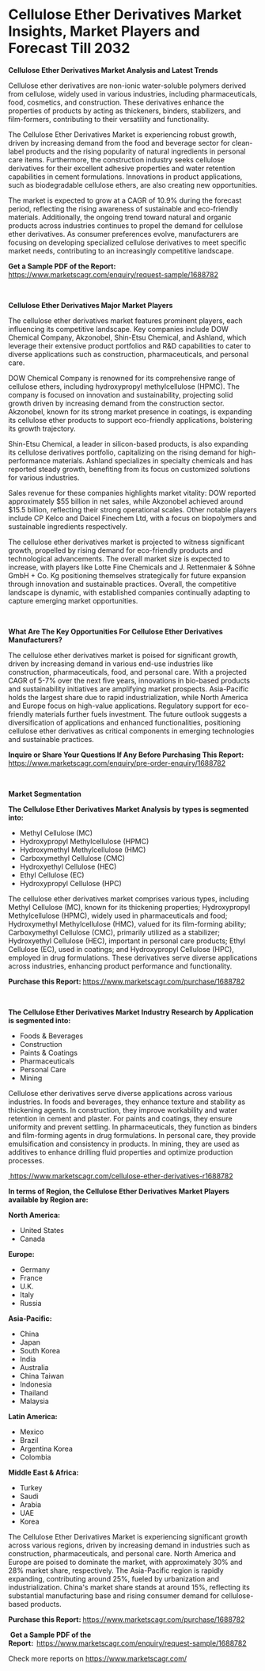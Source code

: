 <p><h1>Cellulose Ether Derivatives Market Insights, Market Players and Forecast Till 2032</h1></p><p><strong>Cellulose Ether Derivatives Market Analysis and Latest Trends</strong></p>
<p><p>Cellulose ether derivatives are non-ionic water-soluble polymers derived from cellulose, widely used in various industries, including pharmaceuticals, food, cosmetics, and construction. These derivatives enhance the properties of products by acting as thickeners, binders, stabilizers, and film-formers, contributing to their versatility and functionality.</p><p>The Cellulose Ether Derivatives Market is experiencing robust growth, driven by increasing demand from the food and beverage sector for clean-label products and the rising popularity of natural ingredients in personal care items. Furthermore, the construction industry seeks cellulose derivatives for their excellent adhesive properties and water retention capabilities in cement formulations. Innovations in product applications, such as biodegradable cellulose ethers, are also creating new opportunities.</p><p>The market is expected to grow at a CAGR of 10.9% during the forecast period, reflecting the rising awareness of sustainable and eco-friendly materials. Additionally, the ongoing trend toward natural and organic products across industries continues to propel the demand for cellulose ether derivatives. As consumer preferences evolve, manufacturers are focusing on developing specialized cellulose derivatives to meet specific market needs, contributing to an increasingly competitive landscape.</p></p>
<p><strong>Get a Sample PDF of the Report:&nbsp;</strong> <a href="https://www.marketscagr.com/enquiry/request-sample/1688782?utm_campaign=3215&utm_medium=2&utm_source=Github&utm_content=ia&utm_term=26032025&utm_id=cellulose-ether-derivatives">https://www.marketscagr.com/enquiry/request-sample/1688782</a></p>
<p>&nbsp;</p>
<p><strong>Cellulose Ether Derivatives Major Market Players</strong></p>
<p><p>The cellulose ether derivatives market features prominent players, each influencing its competitive landscape. Key companies include DOW Chemical Company, Akzonobel, Shin-Etsu Chemical, and Ashland, which leverage their extensive product portfolios and R&D capabilities to cater to diverse applications such as construction, pharmaceuticals, and personal care.</p><p>DOW Chemical Company is renowned for its comprehensive range of cellulose ethers, including hydroxypropyl methylcellulose (HPMC). The company is focused on innovation and sustainability, projecting solid growth driven by increasing demand from the construction sector. Akzonobel, known for its strong market presence in coatings, is expanding its cellulose ether products to support eco-friendly applications, bolstering its growth trajectory.</p><p>Shin-Etsu Chemical, a leader in silicon-based products, is also expanding its cellulose derivatives portfolio, capitalizing on the rising demand for high-performance materials. Ashland specializes in specialty chemicals and has reported steady growth, benefiting from its focus on customized solutions for various industries.</p><p>Sales revenue for these companies highlights market vitality: DOW reported approximately $55 billion in net sales, while Akzonobel achieved around $15.5 billion, reflecting their strong operational scales. Other notable players include CP Kelco and Daicel Finechem Ltd, with a focus on biopolymers and sustainable ingredients respectively.</p><p>The cellulose ether derivatives market is projected to witness significant growth, propelled by rising demand for eco-friendly products and technological advancements. The overall market size is expected to increase, with players like Lotte Fine Chemicals and J. Rettenmaier & Söhne GmbH + Co. Kg positioning themselves strategically for future expansion through innovation and sustainable practices. Overall, the competitive landscape is dynamic, with established companies continually adapting to capture emerging market opportunities.</p></p>
<p>&nbsp;</p>
<p><strong>What Are The Key Opportunities For Cellulose Ether Derivatives Manufacturers?</strong></p>
<p><p>The cellulose ether derivatives market is poised for significant growth, driven by increasing demand in various end-use industries like construction, pharmaceuticals, food, and personal care. With a projected CAGR of 5-7% over the next five years, innovations in bio-based products and sustainability initiatives are amplifying market prospects. Asia-Pacific holds the largest share due to rapid industrialization, while North America and Europe focus on high-value applications. Regulatory support for eco-friendly materials further fuels investment. The future outlook suggests a diversification of applications and enhanced functionalities, positioning cellulose ether derivatives as critical components in emerging technologies and sustainable practices.</p></p>
<p><strong>Inquire or Share Your Questions If Any Before Purchasing This Report:</strong> <a href="https://www.marketscagr.com/enquiry/pre-order-enquiry/1688782?utm_campaign=3215&utm_medium=2&utm_source=Github&utm_content=ia&utm_term=26032025&utm_id=cellulose-ether-derivatives">https://www.marketscagr.com/enquiry/pre-order-enquiry/1688782</a></p>
<p>&nbsp;</p>
<p><strong>Market Segmentation</strong></p>
<p><strong>The Cellulose Ether Derivatives Market Analysis by types is segmented into:</strong></p>
<p><ul><li>Methyl Cellulose (MC)</li><li>Hydroxypropyl Methylcellulose (HPMC)</li><li>Hydroxymethyl Methylcellulose (HMC)</li><li>Carboxymethyl Cellulose (CMC)</li><li>Hydroxyethyl Cellulose (HEC)</li><li>Ethyl Cellulose (EC)</li><li>Hydroxypropyl Cellulose (HPC)</li></ul></p>
<p><p>The cellulose ether derivatives market comprises various types, including Methyl Cellulose (MC), known for its thickening properties; Hydroxypropyl Methylcellulose (HPMC), widely used in pharmaceuticals and food; Hydroxymethyl Methylcellulose (HMC), valued for its film-forming ability; Carboxymethyl Cellulose (CMC), primarily utilized as a stabilizer; Hydroxyethyl Cellulose (HEC), important in personal care products; Ethyl Cellulose (EC), used in coatings; and Hydroxypropyl Cellulose (HPC), employed in drug formulations. These derivatives serve diverse applications across industries, enhancing product performance and functionality.</p></p>
<p><strong>Purchase this Report:&nbsp;</strong><a href="https://www.marketscagr.com/purchase/1688782?utm_campaign=3215&utm_medium=2&utm_source=Github&utm_content=ia&utm_term=26032025&utm_id=cellulose-ether-derivatives">https://www.marketscagr.com/purchase/1688782</a></p>
<p>&nbsp;</p>
<p><strong>The Cellulose Ether Derivatives Market Industry Research by Application is segmented into:</strong></p>
<p><ul><li>Foods & Beverages</li><li>Construction</li><li>Paints & Coatings</li><li>Pharmaceuticals</li><li>Personal Care</li><li>Mining</li></ul></p>
<p><p>Cellulose ether derivatives serve diverse applications across various industries. In foods and beverages, they enhance texture and stability as thickening agents. In construction, they improve workability and water retention in cement and plaster. For paints and coatings, they ensure uniformity and prevent settling. In pharmaceuticals, they function as binders and film-forming agents in drug formulations. In personal care, they provide emulsification and consistency in products. In mining, they are used as additives to enhance drilling fluid properties and optimize production processes.</p></p>
<p><a href="https://www.marketscagr.com/cellulose-ether-derivatives-r1688782?utm_campaign=3215&utm_medium=2&utm_source=Github&utm_content=ia&utm_term=26032025&utm_id=cellulose-ether-derivatives">&nbsp;https://www.marketscagr.com/cellulose-ether-derivatives-r1688782</a></p>
<p><strong>In terms of Region, the Cellulose Ether Derivatives Market Players available by Region are:</strong></p>
<p>
    <p> <strong> North America: </strong>
        <ul>
            <li>United States</li>
            <li>Canada</li>
        </ul>
        </p> 
    <p> <strong> Europe: </strong>
        <ul>
            <li>Germany</li>
            <li>France</li>
            <li>U.K.</li>
            <li>Italy</li>
            <li>Russia</li>
        </ul>
        </p> 
    <p> <strong> Asia-Pacific: </strong>
        <ul>
            <li>China</li>
            <li>Japan</li>
            <li>South Korea</li>
            <li>India</li>
            <li>Australia</li>
            <li>China Taiwan</li>
            <li>Indonesia</li>
            <li>Thailand</li>
            <li>Malaysia</li>
        </ul>
        </p> 
    <p> <strong> Latin America: </strong>
        <ul>
            <li>Mexico</li>
            <li>Brazil</li>
            <li>Argentina Korea</li>
            <li>Colombia</li>
        </ul>
        </p> 
    <p> <strong> Middle East & Africa: </strong>
        <ul>
            <li>Turkey</li>
            <li>Saudi</li>
            <li>Arabia</li>
            <li>UAE</li>
            <li>Korea</li>
        </ul>
    </p>
    </p>
<p><p>The Cellulose Ether Derivatives Market is experiencing significant growth across various regions, driven by increasing demand in industries such as construction, pharmaceuticals, and personal care. North America and Europe are poised to dominate the market, with approximately 30% and 28% market share, respectively. The Asia-Pacific region is rapidly expanding, contributing around 25%, fueled by urbanization and industrialization. China's market share stands at around 15%, reflecting its substantial manufacturing base and rising consumer demand for cellulose-based products.</p></p>
<p><strong>Purchase this Report: </strong><a href="https://www.marketscagr.com/purchase/1688782?utm_campaign=3215&utm_medium=2&utm_source=Github&utm_content=ia&utm_term=26032025&utm_id=cellulose-ether-derivatives">https://www.marketscagr.com/purchase/1688782</a></p>
<p>&nbsp;<strong>Get a Sample PDF of the Report:&nbsp;&nbsp;</strong><a href="https://www.marketscagr.com/enquiry/request-sample/1688782?utm_campaign=3215&utm_medium=2&utm_source=Github&utm_content=ia&utm_term=26032025&utm_id=cellulose-ether-derivatives">https://www.marketscagr.com/enquiry/request-sample/1688782</a></p>
<p><strong></strong></p>
<p>Check more reports on <a href="https://www.marketscagr.com/?utm_campaign=3215&utm_medium=2&utm_source=Github&utm_content=ia&utm_term=26032025&utm_id=cellulose-ether-derivatives">https://www.marketscagr.com/</a></p>